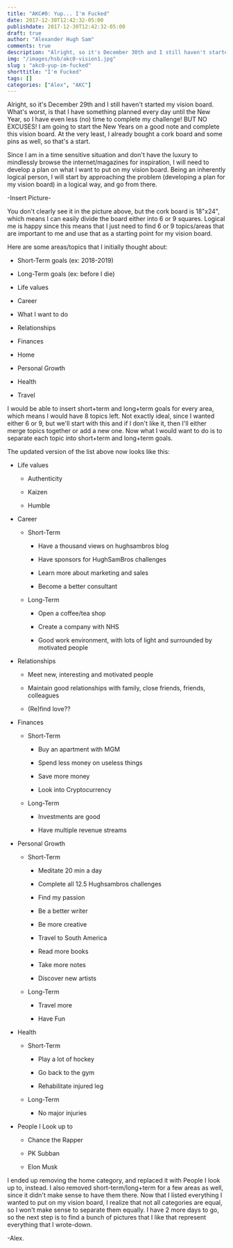 ```yaml
---
title: "AKC#0: Yup... I'm Fucked"
date: 2017-12-30T12:42:32-05:00
publishdate: 2017-12-30T12:42:32-05:00
draft: true
author: "Alexander Hugh Sam"
comments: true
description: "Alright, so it's December 30th and I still haven't started my vision board. "
img: "/images/hsb/akc0-vision1.jpg"
slug : "akc0-yup-im-fucked"
shorttitle: "I'm Fucked"
tags: []
categories: ["Alex", "AKC"]
---
```

Alright, so it's December 29th and I still haven't started my vision board. What's worst, is that I have something planned every day until the New Year, so I have even less (no) time to complete my challenge! BUT NO EXCUSES! I am going to start the New Years on a good note and complete this vision board. At the very least, I already bought a cork board and some pins as well, so that's a start.

Since I am in a time sensitive situation and don't have the luxury to mindlessly browse the internet/magazines for inspiration, I will need to develop a plan on what I want to put on my vision board. Being an inherently logical person, I will start by approaching the problem (developing a plan for my vision board) in a logical way, and go from there.

-Insert Picture-

You don't clearly see it in the picture above, but the cork board is 18"x24", which means I can easily divide the board either into 6 or 9 squares. Logical me is happy since this means that I just need to find 6 or 9 topics/areas that are important to me and use that as a starting point for my vision board.

Here are some areas/topics that I initially thought about:


+ Short-Term goals (ex: 2018-2019)

+ Long-Term goals (ex: before I die)

+ Life values

+ Career

+ What I want to do

+ Relationships

+ Finances

+ Home

+ Personal Growth

+ Health

+ Travel

I would be able to insert short+term and long+term goals for every area, which means I would have 8 topics left. Not exactly ideal, since I wanted either 6 or 9, but we'll start with this and if I don't like it, then I'll either merge topics together or add a new one. Now what I would want to do is to separate each topic into short+term and long+term goals.

The updated version of the list above now looks like this:


+ Life values

    + Authenticity

    + Kaizen

    + Humble

+ Career


    + Short-Term


        + Have a thousand views on hughsambros blog

        + Have sponsors for HughSamBros challenges

        + Learn more about marketing and sales

        + Become a better consultant

    + Long-Term


        + Open a coffee/tea shop

        + Create a company with NHS

        + Good work environment, with lots of light and surrounded by motivated people

+ Relationships


    + Meet new, interesting and motivated people

    + Maintain good relationships with family, close friends, friends, colleagues

    + (Re)find love??

+ Finances


    + Short-Term


        + Buy an apartment with MGM

        + Spend less money on useless things

        + Save more money

        + Look into Cryptocurrency

    + Long-Term


        + Investments are good

        + Have multiple revenue streams

+ Personal Growth


    + Short-Term


        + Meditate 20 min a day

        + Complete all 12.5 Hughsambros challenges

        + Find my passion

        + Be a better writer

        + Be more creative

        + Travel to South America

        + Read more books

        + Take more notes

        + Discover new artists

    + Long-Term


        + Travel more

        + Have Fun

+ Health


    + Short-Term


        + Play a lot of hockey

        + Go back to the gym

        + Rehabilitate injured leg

    + Long-Term


        + No major injuries

+ People I Look up to


    + Chance the Rapper

    + PK Subban

    + Elon Musk

I ended up removing the home category, and replaced it with People I look up to, instead. I also removed short-term/long+term for a few areas as well, since it didn't make sense to have them there. Now that I listed everything I wanted to put on my vision board, I realize that not all categories are equal, so I won't make sense to separate them equally. I have 2 more days to go, so the next step is to find a bunch of pictures that I like that represent everything that I wrote-down.

-Alex.
